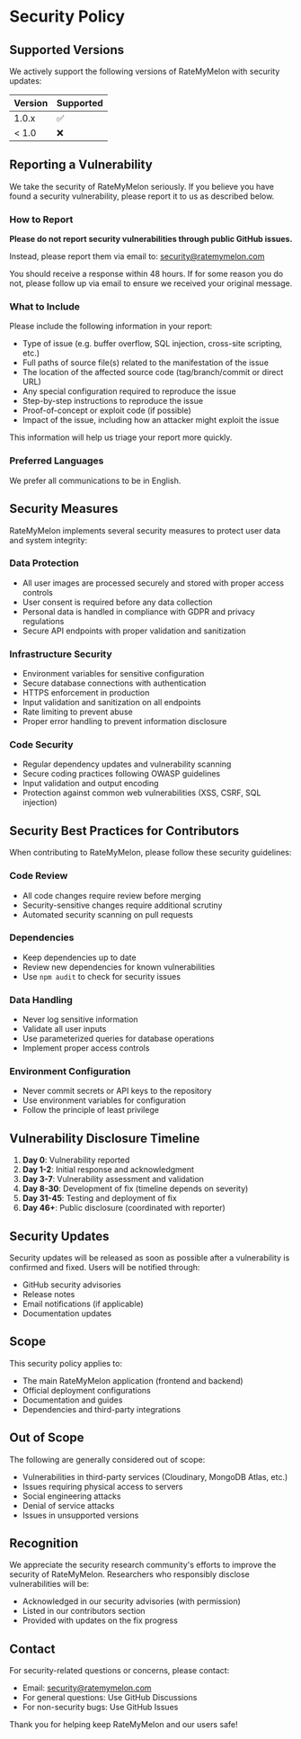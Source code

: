 # Security Policy

## Supported Versions

We actively support the following versions of RateMyMelon with security updates:

| Version | Supported          |
| ------- | ------------------ |
| 1.0.x   | :white_check_mark: |
| < 1.0   | :x:                |

## Reporting a Vulnerability

We take the security of RateMyMelon seriously. If you believe you have found a security vulnerability, please report it to us as described below.

### How to Report

**Please do not report security vulnerabilities through public GitHub issues.**

Instead, please report them via email to: security@ratemymelon.com

You should receive a response within 48 hours. If for some reason you do not, please follow up via email to ensure we received your original message.

### What to Include

Please include the following information in your report:

- Type of issue (e.g. buffer overflow, SQL injection, cross-site scripting, etc.)
- Full paths of source file(s) related to the manifestation of the issue
- The location of the affected source code (tag/branch/commit or direct URL)
- Any special configuration required to reproduce the issue
- Step-by-step instructions to reproduce the issue
- Proof-of-concept or exploit code (if possible)
- Impact of the issue, including how an attacker might exploit the issue

This information will help us triage your report more quickly.

### Preferred Languages

We prefer all communications to be in English.

## Security Measures

RateMyMelon implements several security measures to protect user data and system integrity:

### Data Protection
- All user images are processed securely and stored with proper access controls
- User consent is required before any data collection
- Personal data is handled in compliance with GDPR and privacy regulations
- Secure API endpoints with proper validation and sanitization

### Infrastructure Security
- Environment variables for sensitive configuration
- Secure database connections with authentication
- HTTPS enforcement in production
- Input validation and sanitization on all endpoints
- Rate limiting to prevent abuse
- Proper error handling to prevent information disclosure

### Code Security
- Regular dependency updates and vulnerability scanning
- Secure coding practices following OWASP guidelines
- Input validation and output encoding
- Protection against common web vulnerabilities (XSS, CSRF, SQL injection)

## Security Best Practices for Contributors

When contributing to RateMyMelon, please follow these security guidelines:

### Code Review
- All code changes require review before merging
- Security-sensitive changes require additional scrutiny
- Automated security scanning on pull requests

### Dependencies
- Keep dependencies up to date
- Review new dependencies for known vulnerabilities
- Use `npm audit` to check for security issues

### Data Handling
- Never log sensitive information
- Validate all user inputs
- Use parameterized queries for database operations
- Implement proper access controls

### Environment Configuration
- Never commit secrets or API keys to the repository
- Use environment variables for configuration
- Follow the principle of least privilege

## Vulnerability Disclosure Timeline

1. **Day 0**: Vulnerability reported
2. **Day 1-2**: Initial response and acknowledgment
3. **Day 3-7**: Vulnerability assessment and validation
4. **Day 8-30**: Development of fix (timeline depends on severity)
5. **Day 31-45**: Testing and deployment of fix
6. **Day 46+**: Public disclosure (coordinated with reporter)

## Security Updates

Security updates will be released as soon as possible after a vulnerability is confirmed and fixed. Users will be notified through:

- GitHub security advisories
- Release notes
- Email notifications (if applicable)
- Documentation updates

## Scope

This security policy applies to:

- The main RateMyMelon application (frontend and backend)
- Official deployment configurations
- Documentation and guides
- Dependencies and third-party integrations

## Out of Scope

The following are generally considered out of scope:

- Vulnerabilities in third-party services (Cloudinary, MongoDB Atlas, etc.)
- Issues requiring physical access to servers
- Social engineering attacks
- Denial of service attacks
- Issues in unsupported versions

## Recognition

We appreciate the security research community's efforts to improve the security of RateMyMelon. Researchers who responsibly disclose vulnerabilities will be:

- Acknowledged in our security advisories (with permission)
- Listed in our contributors section
- Provided with updates on the fix progress

## Contact

For security-related questions or concerns, please contact:

- Email: security@ratemymelon.com
- For general questions: Use GitHub Discussions
- For non-security bugs: Use GitHub Issues

Thank you for helping keep RateMyMelon and our users safe!